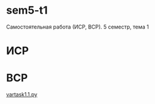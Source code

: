 # sem5-t1
Самостоятельная работа (ИСР, ВСР). 5 семестр, тема 1

# ИСР
[](1.1)

[](1.2)
# ВСР
[vartask1.1.py](1.1)

